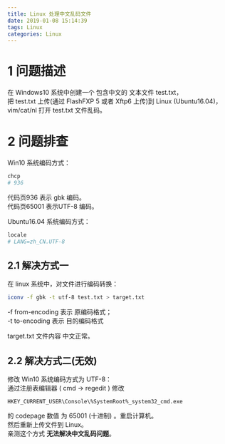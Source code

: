 ```yaml
---
title: Linux 处理中文乱码文件
date: 2019-01-08 15:14:39
tags: Linux
categories: Linux
---
```


# 1 问题描述
在 Windows10 系统中创建一个 包含中文的 文本文件 test.txt，  
把 test.txt 上传(通过 FlashFXP 5 或者 Xftp6 上传)到 Linux (Ubuntu16.04)，  
vim/cat/nl 打开 test.txt 文件乱码。  

# 2 问题排查
Win10 系统编码方式：  
```sh
chcp
# 936
```
代码页936 表示 gbk 编码。  
代码页65001 表示UTF-8 编码。  

Ubuntu16.04 系统编码方式：  
```sh
locale
# LANG=zh_CN.UTF-8
```

## 2.1 解决方式一
在 linux 系统中，对文件进行编码转换：  
```sh
iconv -f gbk -t utf-8 test.txt > target.txt
```
-f from-encoding 表示 原编码格式；  
-t to-encoding 表示 目的编码格式

target.txt 文件内容 中文正常。  

## 2.2 解决方式二(无效)
修改 Win10 系统编码方式为 UTF-8：  
通过注册表编辑器 ( cmd -> regedit ) 修改
```
HKEY_CURRENT_USER\Console\%SystemRoot%_system32_cmd.exe
```
的 codepage 数值 为 65001 (十进制) 。重启计算机。  
然后重新上传文件到 Linux。  
亲测这个方式 **无法解决中文乱码问题**。  

